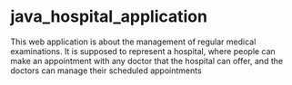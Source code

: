 # java_hospital_application
This web application is about the management of regular medical examinations. It is supposed to represent a hospital, where people can make an appointment with any doctor that the hospital can offer, and the doctors can manage their scheduled appointments
